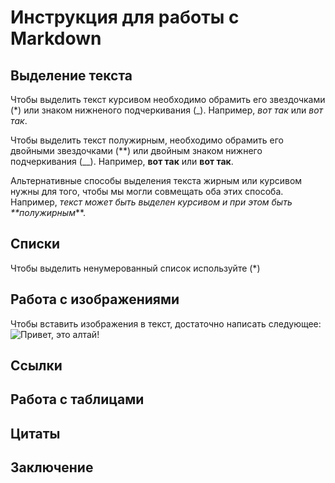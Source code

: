 # Инструкция для работы с Markdown

## Выделение текста

Чтобы выделить текст курсивом необходимо обрамить его звездочками (*) или знаком нижненого подчеркивания (_). Например, *вот так* или _вот так_.

Чтобы выделить текст полужирным, необходимо обрамить его двойными звездочками (**) или двойным знаком нижнего подчеркивания (__). Например, **вот так** или __вот так__.

Альтернативные способы выделения текста жирным или курсивом нужны для того, чтобы мы могли совмещать оба этих способа. Например, _текст может быть выделен курсивом и при этом быть **полужирным_**.

## Списки
Чтобы выделить ненумерованный список используйте (*)
## Работа с изображениями

Чтобы вставить изображения в текст, достаточно написать следующее:
![Привет, это алтай!](алтай.jpg)

## Ссылки

## Работа с таблицами

## Цитаты

## Заключение